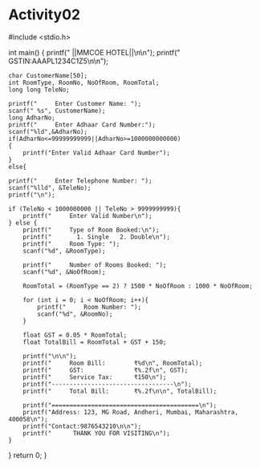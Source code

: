 # Activity02
#include <stdio.h>

int main() {
    printf("            ||MMCOE HOTEL||\n\n");
    printf("                      GSTIN:AAAPL1234C1Z5\n\n");
    
    char CustomerName[50];
    int RoomType, RoomNo, NoOfRoom, RoomTotal;
    long long TeleNo;

    printf("     Enter Customer Name: ");
    scanf(" %s", CustomerName);
    long AdharNo;
    printf("     Enter Adhaar Card Number:");
    scanf("%ld",&AdharNo);
    if(AdharNo<=99999999999||AdharNo>=1000000000000)
    {
        printf("Enter Valid Adhaar Card Number");
    }
    else{

    printf("     Enter Telephone Number: ");
    scanf("%lld", &TeleNo);
    printf("\n");

    if (TeleNo < 1000000000 || TeleNo > 9999999999){
        printf("     Enter Valid Number\n");
    } else {
        printf("     Type of Room Booked:\n");
        printf("       1. Single   2. Double\n");
        printf("     Room Type: ");
        scanf("%d", &RoomType);

        printf("     Number of Rooms Booked: ");
        scanf("%d", &NoOfRoom);

        RoomTotal = (RoomType == 2) ? 1500 * NoOfRoom : 1000 * NoOfRoom;

        for (int i = 0; i < NoOfRoom; i++){
            printf("     Room Number: ");
            scanf("%d", &RoomNo);
        }

        float GST = 0.05 * RoomTotal;
        float TotalBill = RoomTotal + GST + 150;

        printf("\n\n");
        printf("     Room Bill:        ₹%d\n", RoomTotal);
        printf("     GST:              ₹%.2f\n", GST);
        printf("     Service Tax:      ₹150\n");
        printf("----------------------------------\n");
        printf("     Total Bill:       ₹%.2f\n\n", TotalBill);

        printf("=========================================\n");
        printf("Address: 123, MG Road, Andheri, Mumbai, Maharashtra, 400058\n");
        printf("Contact:9876543210\n\n");
        printf("      THANK YOU FOR VISITING\n");
    }
}
    return 0;
}

